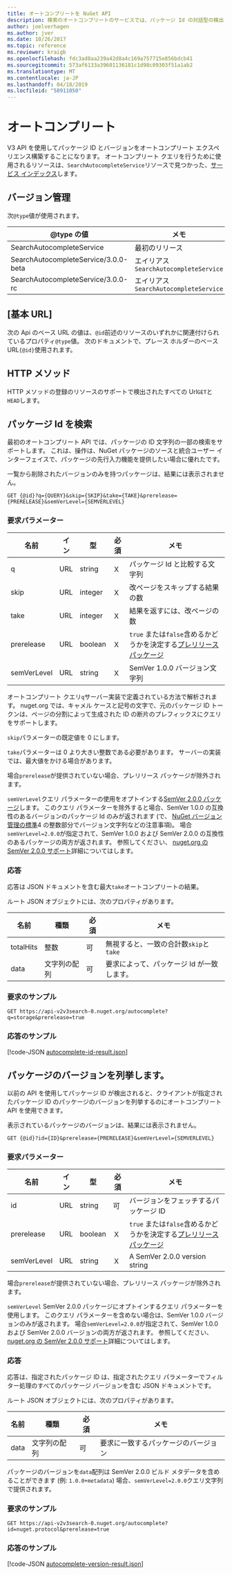 ```yaml
---
title: オートコンプリートを NuGet API
description: 検索のオートコンプリートのサービスでは、パッケージ Id の対話型の検出とバージョンをサポートします。
author: joelverhagen
ms.author: jver
ms.date: 10/26/2017
ms.topic: reference
ms.reviewer: kraigb
ms.openlocfilehash: fdc3ad8aa239a42d8a4c169a757715e856bdcb41
ms.sourcegitcommit: 573af6133a39601136181c1d98c09303f51a1ab2
ms.translationtype: MT
ms.contentlocale: ja-JP
ms.lasthandoff: 04/18/2019
ms.locfileid: "58911050"
---
```

# <a name="autocomplete"></a>オートコンプリート

V3 API を使用してパッケージ ID とバージョンをオートコンプリート エクスペリエンス構築することになります。 オートコンプリート クエリを行うために使用されるリソースは、`SearchAutocompleteService`リソースで見つかった、[サービス インデックス](service-index.md)します。

## <a name="versioning"></a>バージョン管理

次`@type`値が使用されます。

@type の値                          | メモ
------------------------------------ | -----
SearchAutocompleteService            | 最初のリリース
SearchAutocompleteService/3.0.0-beta | エイリアス `SearchAutocompleteService`
SearchAutocompleteService/3.0.0-rc   | エイリアス `SearchAutocompleteService`

## <a name="base-url"></a>[基本 URL]

次の Api のベース URL の値は、`@id`前述のリソースのいずれかに関連付けられているプロパティ`@type`値。 次のドキュメントで、プレース ホルダーのベース URL`{@id}`使用されます。

## <a name="http-methods"></a>HTTP メソッド

HTTP メソッドの登録のリソースのサポートで検出されたすべての Url`GET`と`HEAD`します。

## <a name="search-for-package-ids"></a>パッケージ Id を検索

最初のオートコンプリート API では、パッケージの ID 文字列の一部の検索をサポートします。 これは、操作は、NuGet パッケージのソースと統合ユーザー インターフェイスで、パッケージの先行入力機能を提供したい場合に優れたです。

一覧から削除されたバージョンのみを持つパッケージは、結果には表示されません。

    GET {@id}?q={QUERY}&skip={SKIP}&take={TAKE}&prerelease={PRERELEASE}&semVerLevel={SEMVERLEVEL}

### <a name="request-parameters"></a>要求パラメーター

名前        | イン     | 型    | 必須 | メモ
----------- | ------ | ------- | -------- | -----
q           | URL    | string  | Ｘ       | パッケージ Id と比較する文字列
skip        | URL    | integer | Ｘ       | 改ページをスキップする結果の数
take        | URL    | integer | Ｘ       | 結果を返すには、改ページの数
prerelease  | URL    | boolean | Ｘ       | `true` または`false`含めるかどうかを決定する[プレリリース パッケージ](../create-packages/prerelease-packages.md)
semVerLevel | URL    | string  | Ｘ       | SemVer 1.0.0 バージョン文字列 

オートコンプリート クエリ`q`サーバー実装で定義されている方法で解析されます。 nuget.org では、キャメル ケースと記号の文字で、元のパッケージ ID トークンは、ページの分割によって生成された ID の断片のプレフィックスにクエリをサポートします。

`skip`パラメーターの既定値を 0 にします。

`take`パラメーターは 0 より大きい整数である必要があります。 サーバーの実装では、最大値をかける場合があります。

場合`prerelease`が提供されていない場合、プレリリース パッケージが除外されます。

`semVerLevel`クエリ パラメーターの使用をオプトインする[SemVer 2.0.0 パッケージ](https://github.com/NuGet/Home/wiki/SemVer2-support-for-nuget.org-%28server-side%29#identifying-semver-v200-packages)します。
このクエリ パラメーターを除外すると場合、SemVer 1.0.0 の互換性のあるバージョンのパッケージ Id のみが返されます (で、 [NuGet バージョン管理の標準](../reference/package-versioning.md)4 の整数部分でバージョン文字列などの注意事項)。
場合`semVerLevel=2.0.0`が指定されて、SemVer 1.0.0 および SemVer 2.0.0 の互換性のあるパッケージの両方が返されます。 参照してください、 [nuget.org の SemVer 2.0.0 サポート](https://github.com/NuGet/Home/wiki/SemVer2-support-for-nuget.org-%28server-side%29)詳細についてはします。

### <a name="response"></a>応答

応答は JSON ドキュメントを含む最大`take`オートコンプリートの結果。

ルート JSON オブジェクトには、次のプロパティがあります。

名前      | 種類             | 必須 | メモ
--------- | ---------------- | -------- | -----
totalHits | 整数          | 可      | 無視すると、一致の合計数`skip`と `take`
data      | 文字列の配列 | 可      | 要求によって、パッケージ Id が一致します。

### <a name="sample-request"></a>要求のサンプル

    GET https://api-v2v3search-0.nuget.org/autocomplete?q=storage&prerelease=true

### <a name="sample-response"></a>応答のサンプル

[!code-JSON [autocomplete-id-result.json](./_data/autocomplete-id-result.json)]

## <a name="enumerate-package-versions"></a>パッケージのバージョンを列挙します。

以前の API を使用してパッケージ ID が検出されると、クライアントが指定されたパッケージ ID のパッケージのバージョンを列挙するのにオートコンプリート API を使用できます。

表示されているパッケージのバージョンは、結果には表示されません。

    GET {@id}?id={ID}&prerelease={PRERELEASE}&semVerLevel={SEMVERLEVEL}

### <a name="request-parameters"></a>要求パラメーター

名前        | イン     | 型    | 必須 | メモ
----------- | ------ | ------- | -------- | -----
id          | URL    | string  | 可      | バージョンをフェッチするパッケージ ID
prerelease  | URL    | boolean | Ｘ       | `true` または`false`含めるかどうかを決定する[プレリリース パッケージ](../create-packages/prerelease-packages.md)
semVerLevel | URL    | string  | Ｘ       | A SemVer 2.0.0 version string 

場合`prerelease`が提供されていない場合、プレリリース パッケージが除外されます。

`semVerLevel` SemVer 2.0.0 パッケージにオプトインするクエリ パラメーターを使用します。 このクエリ パラメーターを含めない場合は、SemVer 1.0.0 バージョンのみが返されます。 場合`semVerLevel=2.0.0`が指定されて、SemVer 1.0.0 および SemVer 2.0.0 バージョンの両方が返されます。 参照してください、 [nuget.org の SemVer 2.0.0 サポート](https://github.com/NuGet/Home/wiki/SemVer2-support-for-nuget.org-%28server-side%29)詳細についてはします。

### <a name="response"></a>応答

応答は、指定されたパッケージ ID は、指定されたクエリ パラメーターでフィルター処理のすべてのパッケージ バージョンを含む JSON ドキュメントです。

ルート JSON オブジェクトには、次のプロパティがあります。

名前      | 種類             | 必須 | メモ
--------- | ---------------- | -------- | -----
data      | 文字列の配列 | 可      | 要求に一致するパッケージのバージョン

パッケージのバージョンを`data`配列は SemVer 2.0.0 ビルド メタデータを含めることができます (例: `1.0.0+metadata`) 場合、`semVerLevel=2.0.0`クエリ文字列で提供されます。

### <a name="sample-request"></a>要求のサンプル

    GET https://api-v2v3search-0.nuget.org/autocomplete?id=nuget.protocol&prerelease=true

### <a name="sample-response"></a>応答のサンプル

[!code-JSON [autocomplete-version-result.json](./_data/autocomplete-version-result.json)]
